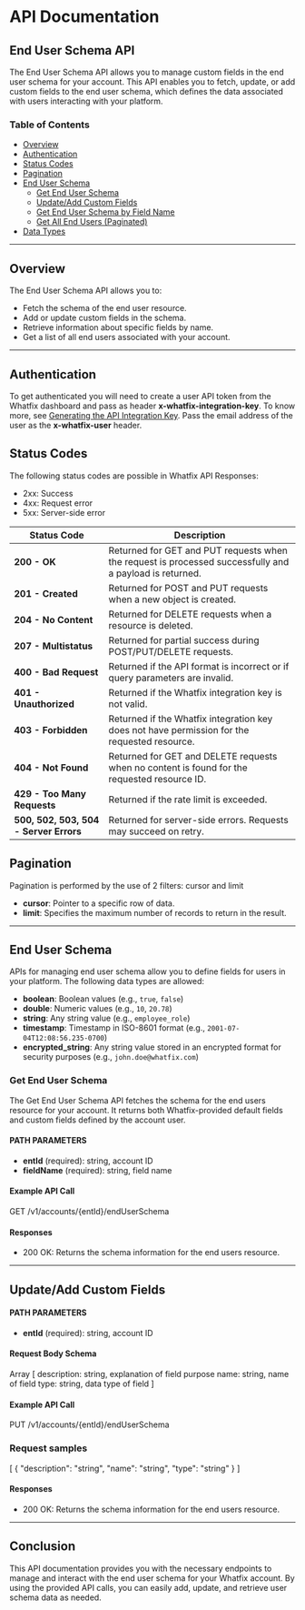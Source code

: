 # API Documentation

## End User Schema API

The End User Schema API allows you to manage custom fields in the end user schema for your account. This API enables you to fetch, update, or add custom fields to the end user schema, which defines the data associated with users interacting with your platform.

### Table of Contents
- [Overview](#overview)
- [Authentication](#authentication)
- [Status Codes](#status-codes)
- [Pagination](#pagination)
- [End User Schema](#end-user-schema)
  - [Get End User Schema](#get-end-user-schema)
  - [Update/Add Custom Fields](#updateadd-custom-fields)
  - [Get End User Schema by Field Name](#get-end-user-schema-by-field-name)
  - [Get All End Users (Paginated)](#get-all-end-users-paginated)
- [Data Types](#data-types)


---

## Overview

The End User Schema API allows you to:
- Fetch the schema of the end user resource.
- Add or update custom fields in the schema.
- Retrieve information about specific fields by name.
- Get a list of all end users associated with your account.

---

## Authentication

To get authenticated you will need to create a user API token from the Whatfix dashboard and pass as header **x-whatfix-integration-key**. To know more, see [Generating the API Integration Key](link). Pass the email address of the user as the **x-whatfix-user** header.


## Status Codes
The following status codes are possible in Whatfix API Responses:
- 2xx: Success
- 4xx: Request error
- 5xx: Server-side error

| **Status Code**               | **Description**                                                                                   |
|-------------------------------|---------------------------------------------------------------------------------------------------|
| **200 - OK**                   | Returned for GET and PUT requests when the request is processed successfully and a payload is returned. |
| **201 - Created**              | Returned for POST and PUT requests when a new object is created.                                 |
| **204 - No Content**           | Returned for DELETE requests when a resource is deleted.                                         |
| **207 - Multistatus**          | Returned for partial success during POST/PUT/DELETE requests.                                     |
| **400 - Bad Request**          | Returned if the API format is incorrect or if query parameters are invalid.                      |
| **401 - Unauthorized**         | Returned if the Whatfix integration key is not valid.                                             |
| **403 - Forbidden**            | Returned if the Whatfix integration key does not have permission for the requested resource.      |
| **404 - Not Found**            | Returned for GET and DELETE requests when no content is found for the requested resource ID.      |
| **429 - Too Many Requests**    | Returned if the rate limit is exceeded.                                                          |
| **500, 502, 503, 504 - Server Errors** | Returned for server-side errors. Requests may succeed on retry.                                    |

## Pagination
Pagination is performed by the use of 2 filters: cursor and limit
- **cursor**: Pointer to a specific row of data.
- **limit**: Specifies the maximum number of records to return in the result.
---

## End User Schema

APIs for managing end user schema allow you to define fields for users in your platform. The following data types are allowed:
- **boolean**: Boolean values (e.g., `true`, `false`)
- **double**: Numeric values (e.g., `10`, `20.78`)
- **string**: Any string value (e.g., `employee_role`)
- **timestamp**: Timestamp in ISO-8601 format (e.g., `2001-07-04T12:08:56.235-0700`)
- **encrypted_string**: Any string value stored in an encrypted format for security purposes (e.g., `john.doe@whatfix.com`)

### Get End User Schema

The Get End User Schema API fetches the schema for the end users resource for your account. It returns both Whatfix-provided default fields and custom fields defined by the account user.

#### PATH PARAMETERS
- **entId** (required): string, account ID
- **fieldName** (required): string, field name

#### Example API Call
GET /v1/accounts/{entId}/endUserSchema

#### Responses
- 200 OK: Returns the schema information for the end users resource.

---

## Update/Add Custom Fields

#### PATH PARAMETERS
- **entId** (required): string, account ID

#### Request Body Schema
Array [
  description: string, explanation of field purpose
  name: string, name of field
  type: string, data type of field
  ]

#### Example API Call
PUT /v1/accounts/{entId}/endUserSchema

### Request samples
[
  {
    "description": "string",
    "name": "string",
    "type": "string"
  }
]

#### Responses
- 200 OK: Returns the schema information for the end users resource.

---

## Conclusion
This API documentation provides you with the necessary endpoints to manage and interact with the end user schema for your Whatfix account. By using the provided API calls, you can easily add, update, and retrieve user schema data as needed.
